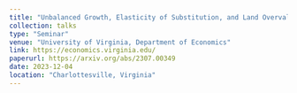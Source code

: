 ```yaml
---
title: "Unbalanced Growth, Elasticity of Substitution, and Land Overvaluation"
collection: talks
type: "Seminar"
venue: "University of Virginia, Department of Economics"
link: https://economics.virginia.edu/
paperurl: https://arxiv.org/abs/2307.00349
date: 2023-12-04
location: "Charlottesville, Virginia"
---
```

